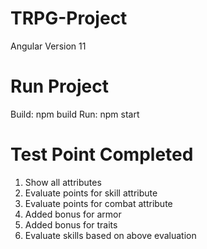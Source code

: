 # TRPG-Project

Angular Version 11

# Run Project

Build: npm build
Run: npm start

# Test Point Completed
1) Show all attributes
2) Evaluate points for skill attribute
3) Evaluate points for combat attribute
4) Added bonus for armor
5) Added bonus for traits
6) Evaluate skills based on above evaluation
